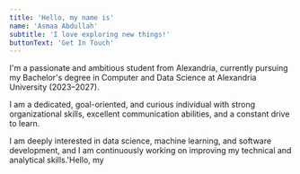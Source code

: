 ```yaml
---
title: 'Hello, my name is'
name: 'Asmaa Abdullah'
subtitle: 'I love exploring new things!'
buttonText: 'Get In Touch'
---
```


I'm a passionate and ambitious student from Alexandria, currently pursuing my Bachelor's degree in Computer and Data Science at Alexandria University (2023–2027).

I am a dedicated, goal-oriented, and curious individual with strong organizational skills, excellent communication abilities, and a constant drive to learn.

I am deeply interested in data science, machine learning, and software development, and I am continuously working on improving my technical and analytical skills.'Hello, my
